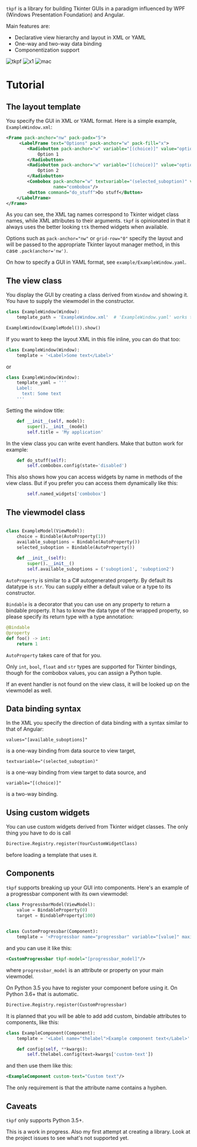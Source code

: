 `tkpf` is a library for building Tkinter GUIs in a paradigm
influenced by WPF (Windows Presentation Foundation) and Angular.

Main features are:

- Declarative view hierarchy and layout in XML or YAML
- One-way and two-way data binding
- Componentization support

![tkpf](https://user-images.githubusercontent.com/6771275/28272256-3ddb29a4-6b0b-11e7-8072-c962235d58d8.png)
![x1](https://user-images.githubusercontent.com/6771275/28181423-d9c4bfd4-6808-11e7-955a-c0e18219e609.PNG)
![mac](https://user-images.githubusercontent.com/6771275/48013133-e82a6e80-e123-11e8-92c0-b0a13467dc7e.png)


# Tutorial
## The layout template
You specify the GUI in XML or YAML format. Here is a simple example, `ExampleWindow.xml`:

```xml
<Frame pack-anchor="nw" pack-padx="5">
     <LabelFrame text="Options" pack-anchor="w" pack-fill="x">
        <Radiobutton pack-anchor="w" variable="[(choice)]" value="option1">
            Option 1
        </Radiobutton>        
        <Radiobutton pack-anchor="w" variable="[(choice)]" value="option2">
            Option 2
        </Radiobutton>
        <Combobox pack-anchor="w" textvariable="(selected_suboption)" values="[available_suboptions]"
                  name="combobox"/>
        <Button command="do_stuff">Do stuff</Button>
    </LabelFrame>
</Frame>
```

As you can see, the XML tag names correspond to Tkinter widget class names, 
while XML attributes to their arguments.
`tkpf` is opinionated in that it always uses the better looking `ttk` themed widgets
when available.

Options such as `pack-anchor="nw"` or `grid-row="0"` specify the layout and will be passed to the appropriate 
Tkinter layout manager method, in this case `.pack(anchor='nw')`.

On how to specify a GUI in YAML format, see `example/ExampleWindow.yaml`.

## The view class
You display the GUI by creating a class derived from `Window` and showing it.
You have to supply the viewmodel in the constructor.

```python
class ExampleWindow(Window):
    template_path = 'ExampleWindow.xml'  # 'ExampleWindow.yaml' works too

ExampleWindow(ExampleModel()).show()
```
If you want to keep the layout XML in this file inline, you can do that too:

```python
class ExampleWindow(Window):
    template = '<Label>Some text</Label>'
```

or 

```python
class ExampleWindow(Window):
    template_yaml = '''
    Label:
      text: Some text
    '''
```



Setting the window title:

```python
    def __init__(self, model):
        super().__init__(model)
        self.title = 'My application'
```

In the view class you can write event handlers. Make that button work for example:

```python
    def do_stuff(self):
        self.combobox.config(state='disabled')
```

This also shows how you can access widgets by name in methods of the view class. But if you prefer you can access them dynamically like this:

```python
        self.named_widgets['combobox']
```

## The viewmodel class
```python

class ExampleModel(ViewModel):
    choice = Bindable(AutoProperty(1))
    available_suboptions = Bindable(AutoProperty())
    selected_suboption = Bindable(AutoProperty())
    
    def __init__(self):
        super().__init__()
        self.available_suboptions = ('suboption1', 'suboption2')
```

`AutoProperty` is similar to a C# autogenerated property. By default its datatype is `str`.
You can supply either a default value or a type to its constructor.

`Bindable` is a decorator that you can use on any property to return a bindable property.
It has to know the data type of the wrapped property, so please specify its return type with a type annotation:
```python
@Bindable
@property
def foo() -> int:
    return 1
```

`AutoProperty` takes care of that for you.

Only `int`, `bool`, `float` and `str` types are supported for Tkinter bindings, though for the combobox
 values, you can assign a Python tuple.
 
If an event handler is not found on the view class, it will be looked up on the viewmodel as well.
 
## Data binding syntax
In the XML you specify the direction of data binding with a syntax similar to that of Angular:

```
values="[available_suboptions]"
```
is a one-way binding from data source to view target,
```
textvariable="(selected_suboption)"
```
is a one-way binding from view target to data source, and
```
variable="[(choice)]"
```
is a two-way binding.

## Using custom widgets
You can use custom widgets derived from Tkinter widget classes.
The only thing you have to do is call 

```python
Directive.Registry.register(YourCustomWidgetClass)
```

before loading a template that uses it.

## Components
`tkpf` supports breaking up your GUI into components.
Here's an example of a progressbar component with its own viewmodel:

```python
class ProgressbarModel(ViewModel):
    value = BindableProperty(0)
    target = BindableProperty(100)
    

class CustomProgressbar(Component):
    template = '<Progressbar name="progressbar" variable="[value]" maximum="[target]"/>'
```

and you can use it like this:
```xml
<CustomProgressbar tkpf-model="[progressbar_model]"/>
```

where `progressbar_model` is an attribute or property on your main viewmodel.

On Python 3.5 you have to register your component before using it. On Python 3.6+ that is automatic.

```python
Directive.Registry.register(CustomProgressbar)
```

It is planned that you will be able to add add custom, bindable attributes to components, like this:

```python
class ExampleComponent(Component):
    template = '<Label name="thelabel">Example component text</Label>'

    def config(self, **kwargs):
        self.thelabel.config(text=kwargs['custom-text'])
```

and then use them like this:
```xml
<ExampleComponent custom-text="Custom text"/>
```
The only requirement is that the attribute name contains a hyphen.
## Caveats
`tkpf` only supports Python 3.5+.

This is a work in progress. Also my first attempt at creating a library. Look at the project issues to see what's not supported yet.
